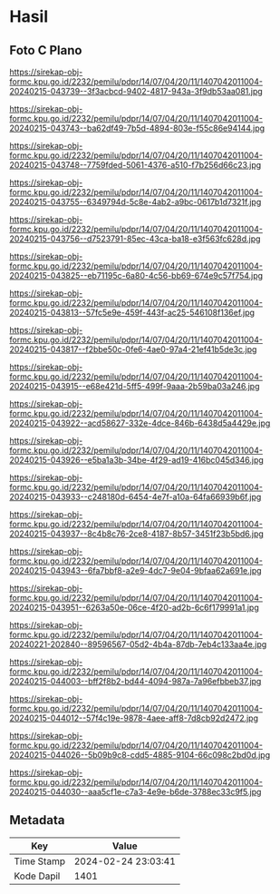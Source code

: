 # Hasil

## Foto C Plano

https://sirekap-obj-formc.kpu.go.id/2232/pemilu/pdpr/14/07/04/20/11/1407042011004-20240215-043739--3f3acbcd-9402-4817-943a-3f9db53aa081.jpg

https://sirekap-obj-formc.kpu.go.id/2232/pemilu/pdpr/14/07/04/20/11/1407042011004-20240215-043743--ba62df49-7b5d-4894-803e-f55c86e94144.jpg

https://sirekap-obj-formc.kpu.go.id/2232/pemilu/pdpr/14/07/04/20/11/1407042011004-20240215-043748--7759fded-5061-4376-a510-f7b256d66c23.jpg

https://sirekap-obj-formc.kpu.go.id/2232/pemilu/pdpr/14/07/04/20/11/1407042011004-20240215-043755--6349794d-5c8e-4ab2-a9bc-0617b1d7321f.jpg

https://sirekap-obj-formc.kpu.go.id/2232/pemilu/pdpr/14/07/04/20/11/1407042011004-20240215-043756--d7523791-85ec-43ca-ba18-e3f563fc628d.jpg

https://sirekap-obj-formc.kpu.go.id/2232/pemilu/pdpr/14/07/04/20/11/1407042011004-20240215-043825--eb71195c-6a80-4c56-bb69-674e9c57f754.jpg

https://sirekap-obj-formc.kpu.go.id/2232/pemilu/pdpr/14/07/04/20/11/1407042011004-20240215-043813--57fc5e9e-459f-443f-ac25-546108f136ef.jpg

https://sirekap-obj-formc.kpu.go.id/2232/pemilu/pdpr/14/07/04/20/11/1407042011004-20240215-043817--f2bbe50c-0fe6-4ae0-97a4-21ef41b5de3c.jpg

https://sirekap-obj-formc.kpu.go.id/2232/pemilu/pdpr/14/07/04/20/11/1407042011004-20240215-043915--e68e421d-5ff5-499f-9aaa-2b59ba03a246.jpg

https://sirekap-obj-formc.kpu.go.id/2232/pemilu/pdpr/14/07/04/20/11/1407042011004-20240215-043922--acd58627-332e-4dce-846b-6438d5a4429e.jpg

https://sirekap-obj-formc.kpu.go.id/2232/pemilu/pdpr/14/07/04/20/11/1407042011004-20240215-043926--e5ba1a3b-34be-4f29-ad19-416bc045d346.jpg

https://sirekap-obj-formc.kpu.go.id/2232/pemilu/pdpr/14/07/04/20/11/1407042011004-20240215-043933--c248180d-6454-4e7f-a10a-64fa66939b6f.jpg

https://sirekap-obj-formc.kpu.go.id/2232/pemilu/pdpr/14/07/04/20/11/1407042011004-20240215-043937--8c4b8c76-2ce8-4187-8b57-3451f23b5bd6.jpg

https://sirekap-obj-formc.kpu.go.id/2232/pemilu/pdpr/14/07/04/20/11/1407042011004-20240215-043943--6fa7bbf8-a2e9-4dc7-9e04-9bfaa62a691e.jpg

https://sirekap-obj-formc.kpu.go.id/2232/pemilu/pdpr/14/07/04/20/11/1407042011004-20240215-043951--6263a50e-06ce-4f20-ad2b-6c6f179991a1.jpg

https://sirekap-obj-formc.kpu.go.id/2232/pemilu/pdpr/14/07/04/20/11/1407042011004-20240221-202840--89596567-05d2-4b4a-87db-7eb4c133aa4e.jpg

https://sirekap-obj-formc.kpu.go.id/2232/pemilu/pdpr/14/07/04/20/11/1407042011004-20240215-044003--bff2f8b2-bd44-4094-987a-7a96efbbeb37.jpg

https://sirekap-obj-formc.kpu.go.id/2232/pemilu/pdpr/14/07/04/20/11/1407042011004-20240215-044012--57f4c19e-9878-4aee-aff8-7d8cb92d2472.jpg

https://sirekap-obj-formc.kpu.go.id/2232/pemilu/pdpr/14/07/04/20/11/1407042011004-20240215-044026--5b09b9c8-cdd5-4885-9104-66c098c2bd0d.jpg

https://sirekap-obj-formc.kpu.go.id/2232/pemilu/pdpr/14/07/04/20/11/1407042011004-20240215-044030--aaa5cf1e-c7a3-4e9e-b6de-3788ec33c9f5.jpg


## Metadata

| Key        | Value               |
| ---------- | ------------------- |
| Time Stamp | 2024-02-24 23:03:41 |
| Kode Dapil | 1401                |



